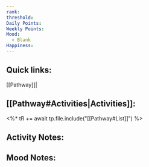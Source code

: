 ```yaml
---
rank:
threshold:
Daily Points:
Weekly Points:
Mood:
  - Blank
Happiness:
---
```

## Quick links:
[[Pathway]]|
## [[Pathway#Activities|Activities]]:
<%* tR += await tp.file.include("[[Pathway#List]]") %>
## Activity Notes:
## Mood Notes:
